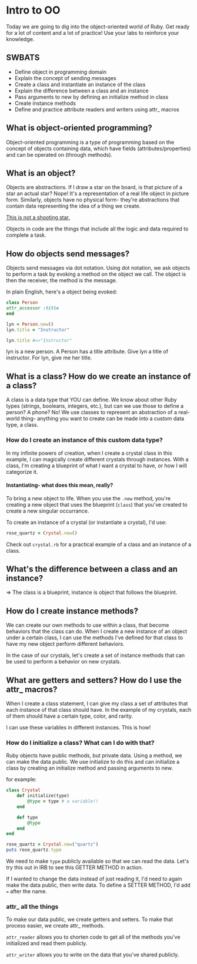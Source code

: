 # Intro to OO
Today we are going to dig into the object-oriented world of Ruby. Get ready for a lot of content and a lot of practice! Use your labs to reinforce your knowledge.

## SWBATS
- Define object in programming domain
- Explain the concept of sending messages
- Create a class and instantiate an instance of the class
- Explain the difference between a class and an instance
- Pass arguments to new by defining an initialize method in class
- Create instance methods
- Define and practice attribute readers and writers using attr_ macros

## What is object-oriented programming? 

Object-oriented programming is a type of programming based on the concept of objects containing data, which have fields (attributes/properties) and can be operated on (through methods).

## What is an object? 

Objects are abstractions. If I draw a star on the board, is that picture of a star an actual star? Nope! It's a representation of a real life object in picture form. Similarly, objects have no physical form- they're abstractions that contain data representing the idea of a thing we create.

[This is not a shooting star.](https://media.giphy.com/media/3og0IMJcSI8p6hYQXS/giphy.gif)

Objects in code are the things that include all the logic and data required to complete a task.

## How do objects send messages? 

Objects send messages via dot notation. Using dot notation, we ask objects to perform a task by evoking a method on the object we call. The object is then the receiver, the method is the message. 

In plain English, here's a object being evoked: 

```rb
class Person
attr_accessor :title
end

lyn = Person.new()
lyn.title = "Instructor"

lyn.title #=>"Instructor" 
```

lyn is a new person. A Person has a title attribute. Give lyn a title of instructor. For lyn, give me her title.


## What is a class? How do we create an instance of a class? 

A class is a data type that YOU can define. We know about other Ruby types (strings, booleans, integers, etc.), but can we use those to define a person? A phone? No! We use classes to represent an abstraction of a real-world thing- anything you want to create can be made into a custom data type, a class. 

### How do I create an instance of this custom data type? 

In my infinite powers of creation, when I create a crystal class in this example, I can magically create different crystals through instances. With a class, I'm creating a blueprint of what I want a crystal to have, or how I will categorize it. 


#### Instantiating- what does this mean, really? 

To bring a new object to life. When you use the `.new` method, you're creating a new object that uses the blueprint (`class`) that you've created to create a new singular occurrance. 

To create an instance of a crystal (or instantiate a crystal), I'd use: 

```rb
rose_quartz = Crystal.new()
```

Check out `crystal.rb` for a practical example of a class and an instance of a class.

## What's the difference between a class and an instance? 

=> The class is a blueprint, instance is object that follows the blueprint.


## How do I create instance methods? 

We can create our own methods to use within a class, that become behaviors that the class can do. When I create a new instance of an object under a certain class, I can use the methods I've defined for that class to have my new object perform different behaviors. 

In the case of our crystals, let's create a set of instance methods that can be used to perform a behavior on new crystals.


## What are getters and setters? How do I use the attr_ macros? 

When I create a class statement, I can give my class a set of attributes that each instance of that class should have. In the example of my crystals, each of them should have a certain type, color, and rarity. 

I can use these variables in different instances. This is how! 

### How do I initialize a class? What can I do with that? 

Ruby objects have public methods, but private data. Using a method, we can make the data public. We use initialize to do this and can initialize a class by creating an initialize method and passing arguments to new. 

for example: 

``` rb
class Crystal 
    def initialize(type)
        @type = type # a variable!!
    end

    def type
        @type
    end
end

rose_quartz = Crystal.new("quartz")
puts rose_quartz.type 
```

We need to make `type` publicly available so that we can read the data. Let's try this out in IRB to see this GETTER METHOD in action. 

If I wanted to change the data instead of just reading it, I'd need to again make the data public, then write data. To define a SETTER METHOD, I'd add `=` after the name.

### attr_ all the things

To make our data public, we create getters and setters. To make that process easier, we create attr_ methods. 

`attr_reader` allows you to shorten code to get all of the methods you've initialized and read them publicly. 

`attr_writer` allows you to write on the data that you've shared publicly.


 

